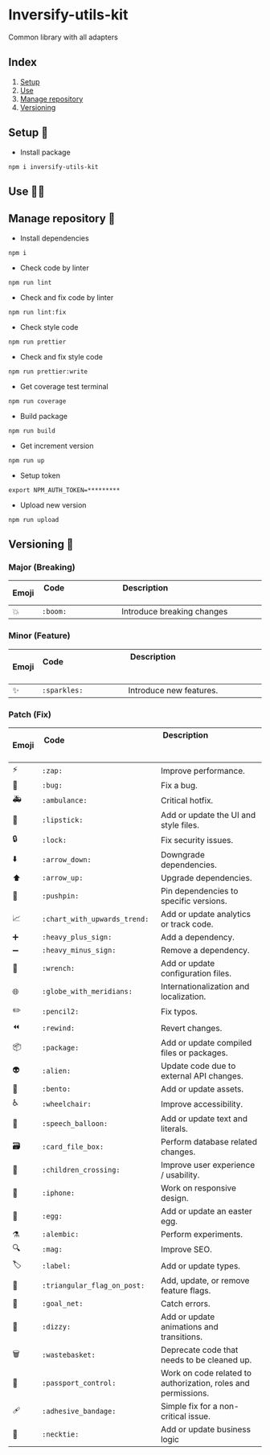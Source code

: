 # Inversify-utils-kit

Common library with all adapters

## Index

1. [Setup](#setup)
2. [Use](#use)
3. [Manage repository](#manage-repository)
4. [Versioning](#versioning)

## Setup 🔨 <a name="setup"></a>

-   Install package

```
npm i inversify-utils-kit
```

## Use 🧑‍🔧 <a name="use"></a>

## Manage repository 🤳 <a name="manage-repository"></a>

-   Install dependencies

```
npm i
```

-   Check code by linter

```
npm run lint
```

-   Check and fix code by linter

```
npm run lint:fix
```

-   Check style code

```
npm run prettier
```

-   Check and fix style code

```
npm run prettier:write
```

-   Get coverage test terminal

```
npm run coverage
```

-   Build package

```
npm run build
```

-   Get increment version

```
npm run up
```

-   Setup token

```
export NPM_AUTH_TOKEN=*********
```

-   Upload new version

```
npm run upload
```

## Versioning 🔢 <a name="versioning"></a>

### Major (Breaking)

| Emoji | Code &nbsp; &nbsp; &nbsp; &nbsp; &nbsp; &nbsp; &nbsp; &nbsp; &nbsp; &nbsp; &nbsp; &nbsp; &nbsp; &nbsp; &nbsp; &nbsp; &nbsp; &nbsp; &nbsp; &nbsp; &nbsp; &nbsp; &nbsp; &nbsp; &nbsp; &nbsp; &nbsp; | Description &nbsp; &nbsp; &nbsp; &nbsp; &nbsp; &nbsp; &nbsp; &nbsp; &nbsp; &nbsp; &nbsp; &nbsp; &nbsp;&nbsp; &nbsp; &nbsp; &nbsp; &nbsp; &nbsp; &nbsp; &nbsp; &nbsp; &nbsp; &nbsp; &nbsp; &nbsp; &nbsp; &nbsp; &nbsp; &nbsp; &nbsp; &nbsp; &nbsp; &nbsp; &nbsp; &nbsp; &nbsp; &nbsp; &nbsp; &nbsp; &nbsp; &nbsp; &nbsp; &nbsp; &nbsp; &nbsp; &nbsp; &nbsp; &nbsp; &nbsp; &nbsp; |
| ----- | ------------------------------------------------------------------------------------------------------------------------------------------------------------------------------------------------- | ------------------------------------------------------------------------------------------------------------------------------------------------------------------------------------------------------------------------------------------------------------------------------------------------------------------------------------------------------------------------------- |
| 💥    | `:boom:`                                                                                                                                                                                          | Introduce breaking changes                                                                                                                                                                                                                                                                                                                                                      |

### Minor (Feature)

| Emoji | Code &nbsp; &nbsp; &nbsp; &nbsp; &nbsp; &nbsp; &nbsp; &nbsp; &nbsp; &nbsp; &nbsp; &nbsp; &nbsp; &nbsp; &nbsp; &nbsp; &nbsp; &nbsp; &nbsp; &nbsp; &nbsp; &nbsp; &nbsp; &nbsp; &nbsp; &nbsp; &nbsp; | Description &nbsp; &nbsp; &nbsp; &nbsp; &nbsp; &nbsp; &nbsp; &nbsp; &nbsp; &nbsp; &nbsp; &nbsp; &nbsp;&nbsp; &nbsp; &nbsp; &nbsp; &nbsp; &nbsp; &nbsp; &nbsp; &nbsp; &nbsp; &nbsp; &nbsp; &nbsp; &nbsp; &nbsp; &nbsp; &nbsp; &nbsp; &nbsp; &nbsp; &nbsp; &nbsp; &nbsp; &nbsp; &nbsp; &nbsp; &nbsp; &nbsp; &nbsp; &nbsp; &nbsp; &nbsp; &nbsp; &nbsp; &nbsp; &nbsp; &nbsp; &nbsp; |
| ----- | ------------------------------------------------------------------------------------------------------------------------------------------------------------------------------------------------- | ------------------------------------------------------------------------------------------------------------------------------------------------------------------------------------------------------------------------------------------------------------------------------------------------------------------------------------------------------------------------------- |
| ✨    | `:sparkles:`                                                                                                                                                                                      | Introduce new features.                                                                                                                                                                                                                                                                                                                                                         |

### Patch (Fix)

| Emoji | Code &nbsp; &nbsp; &nbsp; &nbsp; &nbsp; &nbsp; &nbsp; &nbsp; &nbsp; &nbsp; &nbsp; &nbsp; &nbsp; &nbsp; &nbsp; &nbsp; &nbsp; &nbsp; &nbsp; &nbsp; &nbsp; &nbsp; &nbsp; &nbsp; &nbsp; &nbsp; &nbsp; | Description &nbsp; &nbsp; &nbsp; &nbsp; &nbsp; &nbsp; &nbsp; &nbsp; &nbsp; &nbsp; &nbsp; &nbsp; &nbsp;&nbsp; &nbsp; &nbsp; &nbsp; &nbsp; &nbsp; &nbsp; &nbsp; &nbsp; &nbsp; &nbsp; &nbsp; &nbsp; &nbsp; &nbsp; &nbsp; &nbsp; &nbsp; &nbsp; &nbsp; &nbsp; &nbsp; &nbsp; &nbsp; &nbsp; &nbsp; &nbsp; &nbsp; &nbsp; &nbsp; &nbsp; &nbsp; &nbsp; &nbsp; &nbsp; &nbsp; &nbsp; &nbsp; |
| ----- | ------------------------------------------------------------------------------------------------------------------------------------------------------------------------------------------------- | ------------------------------------------------------------------------------------------------------------------------------------------------------------------------------------------------------------------------------------------------------------------------------------------------------------------------------------------------------------------------------- |
| ⚡️   | `:zap:`                                                                                                                                                                                           | Improve performance.                                                                                                                                                                                                                                                                                                                                                            |
| 🐛    | `:bug:`                                                                                                                                                                                           | Fix a bug.                                                                                                                                                                                                                                                                                                                                                                      |
| 🚑️   | `:ambulance:`                                                                                                                                                                                     | Critical hotfix.                                                                                                                                                                                                                                                                                                                                                                |
| 💄    | `:lipstick:`                                                                                                                                                                                      | Add or update the UI and style files.                                                                                                                                                                                                                                                                                                                                           |
| 🔒️   | `:lock:`                                                                                                                                                                                          | Fix security issues.                                                                                                                                                                                                                                                                                                                                                            |
| ⬇️    | `:arrow_down:`                                                                                                                                                                                    | Downgrade dependencies.                                                                                                                                                                                                                                                                                                                                                         |
| ⬆️    | `:arrow_up:`                                                                                                                                                                                      | Upgrade dependencies.                                                                                                                                                                                                                                                                                                                                                           |
| 📌    | `:pushpin:`                                                                                                                                                                                       | Pin dependencies to specific versions.                                                                                                                                                                                                                                                                                                                                          |
| 📈    | `:chart_with_upwards_trend:`                                                                                                                                                                      | Add or update analytics or track code.                                                                                                                                                                                                                                                                                                                                          |
| ➕    | `:heavy_plus_sign:`                                                                                                                                                                               | Add a dependency.                                                                                                                                                                                                                                                                                                                                                               |
| ➖    | `:heavy_minus_sign:`                                                                                                                                                                              | Remove a dependency.                                                                                                                                                                                                                                                                                                                                                            |
| 🔧    | `:wrench:`                                                                                                                                                                                        | Add or update configuration files.                                                                                                                                                                                                                                                                                                                                              |
| 🌐    | `:globe_with_meridians:`                                                                                                                                                                          | Internationalization and localization.                                                                                                                                                                                                                                                                                                                                          |
| ✏️    | `:pencil2:`                                                                                                                                                                                       | Fix typos.                                                                                                                                                                                                                                                                                                                                                                      |
| ⏪️   | `:rewind:`                                                                                                                                                                                        | Revert changes.                                                                                                                                                                                                                                                                                                                                                                 |
| 📦️   | `:package:`                                                                                                                                                                                       | Add or update compiled files or packages.                                                                                                                                                                                                                                                                                                                                       |
| 👽️   | `:alien:`                                                                                                                                                                                         | Update code due to external API changes.                                                                                                                                                                                                                                                                                                                                        |
| 🍱    | `:bento:`                                                                                                                                                                                         | Add or update assets.                                                                                                                                                                                                                                                                                                                                                           |
| ♿️    | `:wheelchair:`                                                                                                                                                                                    | Improve accessibility.                                                                                                                                                                                                                                                                                                                                                          |
| 💬    | `:speech_balloon:`                                                                                                                                                                                | Add or update text and literals.                                                                                                                                                                                                                                                                                                                                                |
| 🗃️    | `:card_file_box:`                                                                                                                                                                                 | Perform database related changes.                                                                                                                                                                                                                                                                                                                                               |
| 🚸    | `:children_crossing:`                                                                                                                                                                             | Improve user experience / usability.                                                                                                                                                                                                                                                                                                                                            |
| 📱    | `:iphone:`                                                                                                                                                                                        | Work on responsive design.                                                                                                                                                                                                                                                                                                                                                      |
| 🥚    | `:egg:`                                                                                                                                                                                           | Add or update an easter egg.                                                                                                                                                                                                                                                                                                                                                    |
| ⚗️    | `:alembic:`                                                                                                                                                                                       | Perform experiments.                                                                                                                                                                                                                                                                                                                                                            |
| 🔍️   | `:mag:`                                                                                                                                                                                           | Improve SEO.                                                                                                                                                                                                                                                                                                                                                                    |
| 🏷️    | `:label:`                                                                                                                                                                                         | Add or update types.                                                                                                                                                                                                                                                                                                                                                            |
| 🚩    | `:triangular_flag_on_post:`                                                                                                                                                                       | Add, update, or remove feature flags.                                                                                                                                                                                                                                                                                                                                           |
| 🥅    | `:goal_net:`                                                                                                                                                                                      | Catch errors.                                                                                                                                                                                                                                                                                                                                                                   |
| 💫    | `:dizzy:`                                                                                                                                                                                         | Add or update animations and transitions.                                                                                                                                                                                                                                                                                                                                       |
| 🗑️    | `:wastebasket:`                                                                                                                                                                                   | Deprecate code that needs to be cleaned up.                                                                                                                                                                                                                                                                                                                                     |
| 🛂    | `:passport_control:`                                                                                                                                                                              | Work on code related to authorization, roles and permissions.                                                                                                                                                                                                                                                                                                                   |
| 🩹    | `:adhesive_bandage:`                                                                                                                                                                              | Simple fix for a non-critical issue.                                                                                                                                                                                                                                                                                                                                            |
| 👔    | `:necktie:`                                                                                                                                                                                       | Add or update business logic                                                                                                                                                                                                                                                                                                                                                    |
